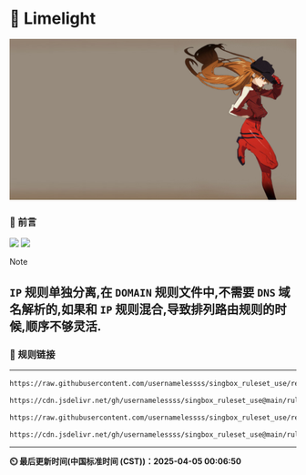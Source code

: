 
# 🧸 Limelight
![](https://raw.githubusercontent.com/usernamelessss/picture-bed/main/images/202504042256831.jpg)
### 📣 前言
![](https://shields.io/badge/-移除重复规则-ff69b4) ![](https://shields.io/badge/-IP&nbsp;规则单独存放不与&nbsp;DOMAIN&nbsp;等混合-green)
> [!NOTE]
**`IP` 规则单独分离,在 `DOMAIN` 规则文件中,不需要 `DNS` 域名解析的,如果和 `IP` 规则混合,导致排列路由规则的时候,顺序不够灵活.**
---

###  🔗 规则链接
---

```url
https://raw.githubusercontent.com/usernamelessss/singbox_ruleset_use/refs/heads/main/rule/Limelight/Limelight_No_IP.json
```

```url
https://cdn.jsdelivr.net/gh/usernamelessss/singbox_ruleset_use@main/rule/Limelight/Limelight_No_IP.json
```

```url
https://raw.githubusercontent.com/usernamelessss/singbox_ruleset_use/refs/heads/main/rule/Limelight/Limelight_No_IP.srs
```

```url
https://cdn.jsdelivr.net/gh/usernamelessss/singbox_ruleset_use@main/rule/Limelight/Limelight_No_IP.srs
```

---
**⏲️ 最后更新时间(中国标准时间 (CST))：2025-04-05 00:06:50**